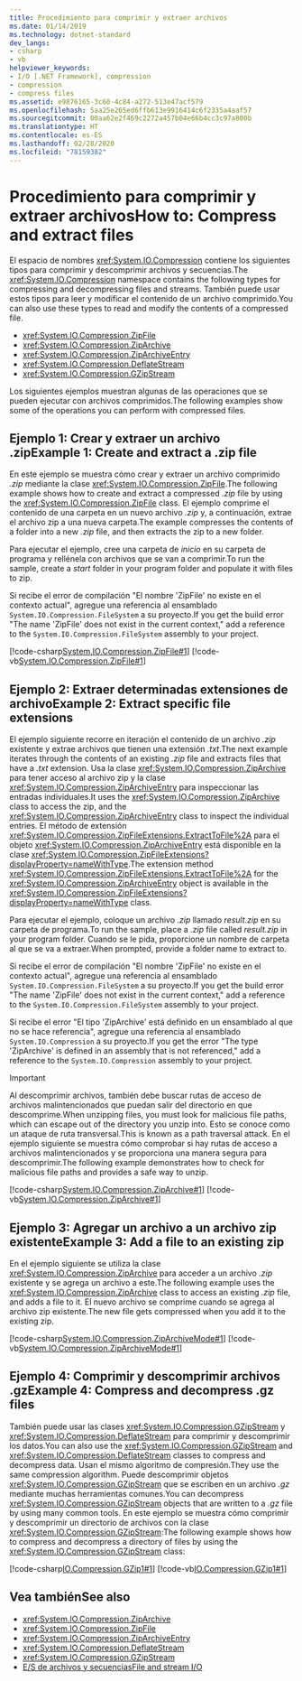 ```yaml
---
title: Procedimiento para comprimir y extraer archivos
ms.date: 01/14/2019
ms.technology: dotnet-standard
dev_langs:
- csharp
- vb
helpviewer_keywords:
- I/O [.NET Framework], compression
- compression
- compress files
ms.assetid: e9876165-3c60-4c84-a272-513e47acf579
ms.openlocfilehash: 5aa25e265ed6ffb613e9916414c6f2335a4aaf57
ms.sourcegitcommit: 00aa62e2f469c2272a457b04e66b4cc3c97a800b
ms.translationtype: HT
ms.contentlocale: es-ES
ms.lasthandoff: 02/28/2020
ms.locfileid: "78159382"
---
```

# <a name="how-to-compress-and-extract-files"></a><span data-ttu-id="608fe-102">Procedimiento para comprimir y extraer archivos</span><span class="sxs-lookup"><span data-stu-id="608fe-102">How to: Compress and extract files</span></span>

<span data-ttu-id="608fe-103">El espacio de nombres <xref:System.IO.Compression> contiene los siguientes tipos para comprimir y descomprimir archivos y secuencias.</span><span class="sxs-lookup"><span data-stu-id="608fe-103">The <xref:System.IO.Compression> namespace contains the following types for compressing and decompressing files and streams.</span></span> <span data-ttu-id="608fe-104">También puede usar estos tipos para leer y modificar el contenido de un archivo comprimido.</span><span class="sxs-lookup"><span data-stu-id="608fe-104">You can also use these types to read and modify the contents of a compressed file.</span></span>

- <xref:System.IO.Compression.ZipFile>
- <xref:System.IO.Compression.ZipArchive>
- <xref:System.IO.Compression.ZipArchiveEntry>
- <xref:System.IO.Compression.DeflateStream>
- <xref:System.IO.Compression.GZipStream>

<span data-ttu-id="608fe-105">Los siguientes ejemplos muestran algunas de las operaciones que se pueden ejecutar con archivos comprimidos.</span><span class="sxs-lookup"><span data-stu-id="608fe-105">The following examples show some of the operations you can perform with compressed files.</span></span>

## <a name="example-1-create-and-extract-a-zip-file"></a><span data-ttu-id="608fe-106">Ejemplo 1: Crear y extraer un archivo .zip</span><span class="sxs-lookup"><span data-stu-id="608fe-106">Example 1: Create and extract a .zip file</span></span>

<span data-ttu-id="608fe-107">En este ejemplo se muestra cómo crear y extraer un archivo comprimido *.zip* mediante la clase <xref:System.IO.Compression.ZipFile>.</span><span class="sxs-lookup"><span data-stu-id="608fe-107">The following example shows how to create and extract a compressed *.zip* file by using the <xref:System.IO.Compression.ZipFile> class.</span></span> <span data-ttu-id="608fe-108">El ejemplo comprime el contenido de una carpeta en un nuevo archivo *.zip* y, a continuación, extrae el archivo zip a una nueva carpeta.</span><span class="sxs-lookup"><span data-stu-id="608fe-108">The example compresses the contents of a folder into a new *.zip* file, and then extracts the zip to a new folder.</span></span>

<span data-ttu-id="608fe-109">Para ejecutar el ejemplo, cree una carpeta de *inicio* en su carpeta de programa y rellénela con archivos que se van a comprimir.</span><span class="sxs-lookup"><span data-stu-id="608fe-109">To run the sample, create a *start* folder in your program folder and populate it with files to zip.</span></span>

<span data-ttu-id="608fe-110">Si recibe el error de compilación "El nombre 'ZipFile' no existe en el contexto actual", agregue una referencia al ensamblado `System.IO.Compression.FileSystem` a su proyecto.</span><span class="sxs-lookup"><span data-stu-id="608fe-110">If you get the build error "The name 'ZipFile' does not exist in the current context," add a reference to the `System.IO.Compression.FileSystem` assembly to your project.</span></span>

[!code-csharp[System.IO.Compression.ZipFile#1](../../../samples/snippets/csharp/VS_Snippets_CLR_System/system.io.compression.zipfile/cs/program1.cs#1)]
[!code-vb[System.IO.Compression.ZipFile#1](../../../samples/snippets/visualbasic/VS_Snippets_CLR_System/system.io.compression.zipfile/vb/program1.vb#1)]

## <a name="example-2-extract-specific-file-extensions"></a><span data-ttu-id="608fe-111">Ejemplo 2: Extraer determinadas extensiones de archivo</span><span class="sxs-lookup"><span data-stu-id="608fe-111">Example 2: Extract specific file extensions</span></span>

<span data-ttu-id="608fe-112">El ejemplo siguiente recorre en iteración el contenido de un archivo *.zip* existente y extrae archivos que tienen una extensión *.txt*.</span><span class="sxs-lookup"><span data-stu-id="608fe-112">The next example iterates through the contents of an existing *.zip* file and extracts files that have a *.txt* extension.</span></span> <span data-ttu-id="608fe-113">Usa la clase <xref:System.IO.Compression.ZipArchive> para tener acceso al archivo zip y la clase <xref:System.IO.Compression.ZipArchiveEntry> para inspeccionar las entradas individuales.</span><span class="sxs-lookup"><span data-stu-id="608fe-113">It uses the <xref:System.IO.Compression.ZipArchive> class to access the zip, and the <xref:System.IO.Compression.ZipArchiveEntry> class to inspect the individual entries.</span></span> <span data-ttu-id="608fe-114">El método de extensión <xref:System.IO.Compression.ZipFileExtensions.ExtractToFile%2A> para el objeto <xref:System.IO.Compression.ZipArchiveEntry> está disponible en la clase <xref:System.IO.Compression.ZipFileExtensions?displayProperty=nameWithType>.</span><span class="sxs-lookup"><span data-stu-id="608fe-114">The extension method <xref:System.IO.Compression.ZipFileExtensions.ExtractToFile%2A> for the <xref:System.IO.Compression.ZipArchiveEntry> object is available in the <xref:System.IO.Compression.ZipFileExtensions?displayProperty=nameWithType> class.</span></span>

<span data-ttu-id="608fe-115">Para ejecutar el ejemplo, coloque un archivo *.zip* llamado *result.zip* en su carpeta de programa.</span><span class="sxs-lookup"><span data-stu-id="608fe-115">To run the sample, place a *.zip* file called *result.zip* in your program folder.</span></span> <span data-ttu-id="608fe-116">Cuando se le pida, proporcione un nombre de carpeta al que se va a extraer.</span><span class="sxs-lookup"><span data-stu-id="608fe-116">When prompted, provide a folder name to extract to.</span></span>

<span data-ttu-id="608fe-117">Si recibe el error de compilación "El nombre 'ZipFile' no existe en el contexto actual", agregue una referencia al ensamblado `System.IO.Compression.FileSystem` a su proyecto.</span><span class="sxs-lookup"><span data-stu-id="608fe-117">If you get the build error "The name 'ZipFile' does not exist in the current context," add a reference to the `System.IO.Compression.FileSystem` assembly to your project.</span></span>

<span data-ttu-id="608fe-118">Si recibe el error "El tipo 'ZipArchive' está definido en un ensamblado al que no se hace referencia", agregue una referencia al ensamblado `System.IO.Compression` a su proyecto.</span><span class="sxs-lookup"><span data-stu-id="608fe-118">If you get the error "The type 'ZipArchive' is defined in an assembly that is not referenced," add a reference to the `System.IO.Compression` assembly to your project.</span></span>

> [!IMPORTANT]
> <span data-ttu-id="608fe-119">Al descomprimir archivos, también debe buscar rutas de acceso de archivos malintencionados que puedan salir del directorio en que descomprime.</span><span class="sxs-lookup"><span data-stu-id="608fe-119">When unzipping files, you must look for malicious file paths, which can escape out of the directory you unzip into.</span></span> <span data-ttu-id="608fe-120">Esto se conoce como un ataque de ruta transversal.</span><span class="sxs-lookup"><span data-stu-id="608fe-120">This is known as a path traversal attack.</span></span> <span data-ttu-id="608fe-121">En el ejemplo siguiente se muestra cómo comprobar si hay rutas de acceso a archivos malintencionados y se proporciona una manera segura para descomprimir.</span><span class="sxs-lookup"><span data-stu-id="608fe-121">The following example demonstrates how to check for malicious file paths and provides a safe way to unzip.</span></span>

[!code-csharp[System.IO.Compression.ZipArchive#1](../../../samples/snippets/csharp/VS_Snippets_CLR_System/system.io.compression.ziparchive/cs/program1.cs#1)]
[!code-vb[System.IO.Compression.ZipArchive#1](../../../samples/snippets/visualbasic/VS_Snippets_CLR_System/system.io.compression.ziparchive/vb/program1.vb#1)]

## <a name="example-3-add-a-file-to-an-existing-zip"></a><span data-ttu-id="608fe-122">Ejemplo 3: Agregar un archivo a un archivo zip existente</span><span class="sxs-lookup"><span data-stu-id="608fe-122">Example 3: Add a file to an existing zip</span></span>

<span data-ttu-id="608fe-123">En el ejemplo siguiente se utiliza la clase <xref:System.IO.Compression.ZipArchive> para acceder a un archivo *.zip* existente y se agrega un archivo a este.</span><span class="sxs-lookup"><span data-stu-id="608fe-123">The following example uses the <xref:System.IO.Compression.ZipArchive> class to access an existing *.zip* file, and adds a file to it.</span></span> <span data-ttu-id="608fe-124">El nuevo archivo se comprime cuando se agrega al archivo zip existente.</span><span class="sxs-lookup"><span data-stu-id="608fe-124">The new file gets compressed when you add it to the existing zip.</span></span>

[!code-csharp[System.IO.Compression.ZipArchiveMode#1](../../../samples/snippets/csharp/VS_Snippets_CLR_System/system.io.compression.ziparchivemode/cs/program1.cs#1)]
[!code-vb[System.IO.Compression.ZipArchiveMode#1](../../../samples/snippets/visualbasic/VS_Snippets_CLR_System/system.io.compression.ziparchivemode/vb/program1.vb#1)]

## <a name="example-4-compress-and-decompress-gz-files"></a><span data-ttu-id="608fe-125">Ejemplo 4: Comprimir y descomprimir archivos .gz</span><span class="sxs-lookup"><span data-stu-id="608fe-125">Example 4: Compress and decompress .gz files</span></span>

<span data-ttu-id="608fe-126">También puede usar las clases <xref:System.IO.Compression.GZipStream> y <xref:System.IO.Compression.DeflateStream> para comprimir y descomprimir los datos.</span><span class="sxs-lookup"><span data-stu-id="608fe-126">You can also use the <xref:System.IO.Compression.GZipStream> and <xref:System.IO.Compression.DeflateStream> classes to compress and decompress data.</span></span> <span data-ttu-id="608fe-127">Usan el mismo algoritmo de compresión.</span><span class="sxs-lookup"><span data-stu-id="608fe-127">They use the same compression algorithm.</span></span> <span data-ttu-id="608fe-128">Puede descomprimir objetos <xref:System.IO.Compression.GZipStream> que se escriben en un archivo *.gz* mediante muchas herramientas comunes.</span><span class="sxs-lookup"><span data-stu-id="608fe-128">You can decompress <xref:System.IO.Compression.GZipStream> objects that are written to a *.gz* file by using many common tools.</span></span> <span data-ttu-id="608fe-129">En este ejemplo se muestra cómo comprimir y descomprimir un directorio de archivos con la clase <xref:System.IO.Compression.GZipStream>:</span><span class="sxs-lookup"><span data-stu-id="608fe-129">The following example shows how to compress and decompress a directory of files by using the <xref:System.IO.Compression.GZipStream> class:</span></span>

[!code-csharp[IO.Compression.GZip1#1](../../../samples/snippets/csharp/VS_Snippets_CLR/IO.Compression.GZip1/CS/gziptest.cs#1)]
[!code-vb[IO.Compression.GZip1#1](../../../samples/snippets/visualbasic/VS_Snippets_CLR/IO.Compression.GZip1/VB/gziptest.vb#1)]

## <a name="see-also"></a><span data-ttu-id="608fe-130">Vea también</span><span class="sxs-lookup"><span data-stu-id="608fe-130">See also</span></span>

- <xref:System.IO.Compression.ZipArchive>  
- <xref:System.IO.Compression.ZipFile>  
- <xref:System.IO.Compression.ZipArchiveEntry>  
- <xref:System.IO.Compression.DeflateStream>  
- <xref:System.IO.Compression.GZipStream>  
- [<span data-ttu-id="608fe-131">E/S de archivos y secuencias</span><span class="sxs-lookup"><span data-stu-id="608fe-131">File and stream I/O</span></span>](../../../docs/standard/io/index.md)
